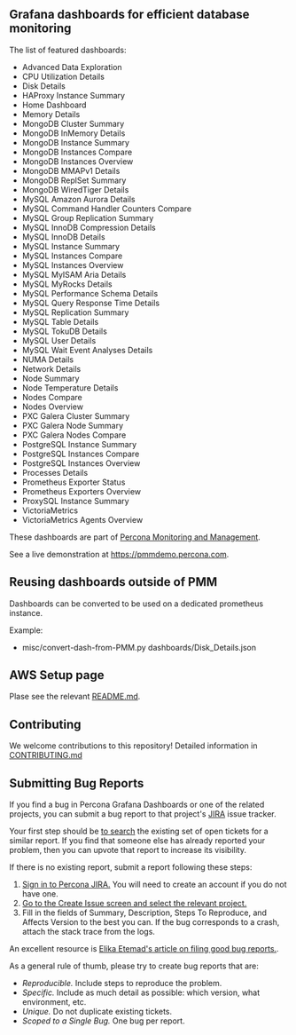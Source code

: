 ## Grafana dashboards for efficient database monitoring

The list of featured dashboards:

- Advanced Data Exploration
- CPU Utilization Details
- Disk Details
- HAProxy Instance Summary
- Home Dashboard
- Memory Details
- MongoDB Cluster Summary
- MongoDB InMemory Details
- MongoDB Instance Summary
- MongoDB Instances Compare
- MongoDB Instances Overview
- MongoDB MMAPv1 Details
- MongoDB ReplSet Summary
- MongoDB WiredTiger Details
- MySQL Amazon Aurora Details
- MySQL Command Handler Counters Compare
- MySQL Group Replication Summary
- MySQL InnoDB Compression Details
- MySQL InnoDB Details
- MySQL Instance Summary
- MySQL Instances Compare
- MySQL Instances Overview
- MySQL MyISAM Aria Details
- MySQL MyRocks Details
- MySQL Performance Schema Details
- MySQL Query Response Time Details
- MySQL Replication Summary
- MySQL Table Details
- MySQL TokuDB Details
- MySQL User Details
- MySQL Wait Event Analyses Details
- NUMA Details
- Network Details
- Node Summary
- Node Temperature Details
- Nodes Compare
- Nodes Overview
- PXC Galera Cluster Summary
- PXC Galera Node Summary
- PXC Galera Nodes Compare
- PostgreSQL Instance Summary
- PostgreSQL Instances Compare
- PostgreSQL Instances Overview
- Processes Details
- Prometheus Exporter Status
- Prometheus Exporters Overview
- ProxySQL Instance Summary
- VictoriaMetrics
- VictoriaMetrics Agents Overview

These dashboards are part of [Percona Monitoring and Management](https://www.percona.com/doc/percona-monitoring-and-management/2.x/index.html).

See a live demonstration at <https://pmmdemo.percona.com>.

## Reusing dashboards outside of PMM

Dashboards can be converted to be used on a dedicated prometheus instance.

Example:

- misc/convert-dash-from-PMM.py dashboards/Disk_Details.json

## AWS Setup page

Plase see the relevant [README.md](./setup-page/README.md).

## Contributing

We welcome contributions to this repository! Detailed information in [CONTRIBUTING.md](CONTRIBUTING.md)

## Submitting Bug Reports

If you find a bug in Percona Grafana Dashboards or one of the related projects, you can submit a bug report to that project's [JIRA](https://jira.percona.com) issue tracker.

Your first step should be [to search](https://jira.percona.com/issues/?jql=project%20%3D%20PMM%20AND%20component%20%3D%20%22Grafana%20Dashboards%22) the existing set of open tickets for a similar report. If you find that someone else has already reported your problem, then you can upvote that report to increase its visibility.

If there is no existing report, submit a report following these steps:

1. [Sign in to Percona JIRA.](https://jira.percona.com/login.jsp) You will need to create an account if you do not have one.
2. [Go to the Create Issue screen and select the relevant project.](https://jira.percona.com/secure/CreateIssueDetails!init.jspa?pid=11600&issuetype=1&priority=3&components=11307)
3. Fill in the fields of Summary, Description, Steps To Reproduce, and Affects Version to the best you can. If the bug corresponds to a crash, attach the stack trace from the logs.

An excellent resource is [Elika Etemad's article on filing good bug reports.](http://fantasai.inkedblade.net/style/talks/filing-good-bugs/).

As a general rule of thumb, please try to create bug reports that are:

- _Reproducible._ Include steps to reproduce the problem.
- _Specific._ Include as much detail as possible: which version, what environment, etc.
- _Unique._ Do not duplicate existing tickets.
- _Scoped to a Single Bug._ One bug per report.
